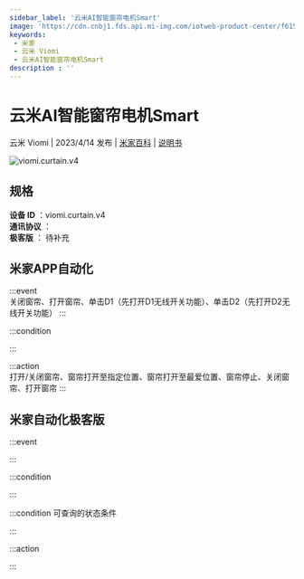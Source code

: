 ```yaml
---
sidebar_label: '云米AI智能窗帘电机Smart'
image: 'https://cdn.cnbj1.fds.api.mi-img.com/iotweb-product-center/f615439a7bc84d7fce3f8d524215d870_1679283457399.png?GalaxyAccessKeyId=AKVGLQWBOVIRQ3XLEW&Expires=9223372036854775807&Signature=Xoc8ox0dybtWoXtRbzB1vt3k0FI='
keywords: 
 - 米家
 - 云米 Viomi
 - 云米AI智能窗帘电机Smart
description : ''
---
```

# 云米AI智能窗帘电机Smart

云米 Viomi | 2023/4/14 发布 | [米家百科](https://home.mi.com/webapp/content/baike/product/index.html?model=viomi.curtain.v4) | [说明书](https://home.mi.com/views/introduction.html?model=viomi.curtain.v4&region=cn)

![viomi.curtain.v4](https://cdn.cnbj1.fds.api.mi-img.com/iotweb-product-center/f615439a7bc84d7fce3f8d524215d870_1679283457399.png?GalaxyAccessKeyId=AKVGLQWBOVIRQ3XLEW&Expires=9223372036854775807&Signature=Xoc8ox0dybtWoXtRbzB1vt3k0FI=)

## 规格  
> 
**设备 ID** ：viomi.curtain.v4  
**通讯协议** ：  
**极客版**  ： 待补充 


## 米家APP自动化  

:::event  
关闭窗帘、打开窗帘、单击D1（先打开D1无线开关功能）、单击D2（先打开D2无线开关功能）
:::

:::condition  

:::

:::action   
打开/关闭窗帘、窗帘打开至指定位置、窗帘打开至最爱位置、窗帘停止、关闭窗帘、打开窗帘
:::

## 米家自动化极客版  

:::event  

:::

:::condition  

:::

:::condition 可查询的状态条件  

:::

:::action  

:::

        
